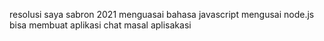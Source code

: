 resolusi saya sabron 2021
menguasai bahasa javascript
mengusai node.js
bisa membuat aplikasi chat masal aplisakasi

